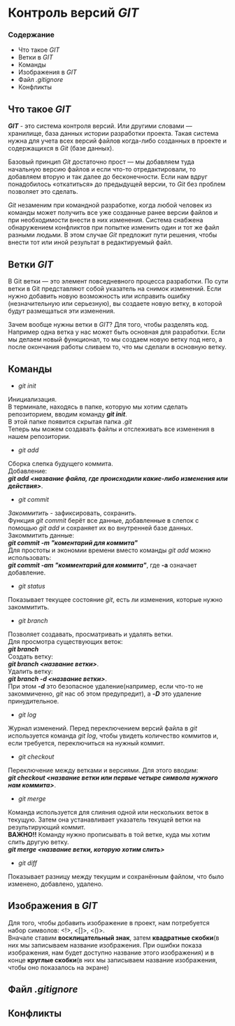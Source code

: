 # Контроль версий ***GIT***

### Содержание

* Что такое *GIT*
* Ветки в *GIT*
* Команды
* Изображения в *GIT* 
* Файл *.gitignore*
* Конфликты

## Что такое ***GIT***

***GIT*** - это система контроля версий. Или другими словами — хранилище, база данных истории разработки проекта. Такая система нужна для учета всех версий файлов когда-либо созданных в проекте и содержащихся в *Git* (базе данных).  

Базовый принцип *Git* достаточно прост — мы добавляем туда начальную версию файлов и если что-то отредактировали, то добавляем вторую и так далее до бесконечности. Если нам вдруг понадобилось «откатиться» до предыдущей версии, то *Git* без проблем позволяет это сделать.

*Git* незаменим при командной разработке, когда любой человек из команды может получить все уже созданные ранее версии файлов и при необходимости внести в них изменения. Система снабжена обнаружением конфликтов при попытке изменить один и тот же файл разными людьми. В этом случае *Git* предложит пути решения, чтобы внести тот или иной результат в редактируемый файл.

## Ветки *GIT*

В Git ветки — это элемент повседневного процесса разработки. По сути ветки в Git представляют собой указатель на снимок изменений. Если нужно добавить новую возможность или исправить ошибку (незначительную или серьезную), вы создаете новую ветку, в которой будут размещаться эти изменения.

Зачем вообще нужны ветки в *GIT*? Для того, чтобы разделять код. Например одна ветка у нас может быть основная для разработки. Если мы делаем новый функционал, то мы создаем новую ветку под него, а после окончания работы сливаем то, что мы сделали в основную ветку.

## Команды

* *git init* 

Инициализация.  
В терминале, находясь в папке, которую мы хотим сделать репозиторием, вводим команду ***git init***.  
В этой папке появится скрытая папка *.git*  
Теперь мы можем создавать файлы и отслеживать все изменения в нашем репозитории.

* *git add*

Сборка слепка будущего коммита.  
Добавление:  
***git add <название файла, где происходили какие-либо изменения или действия>***.

* *git commit*

*Закоммитить* - зафиксировать, сохранить.  
Функция *git commit* берёт все данные, добавленные в слепок с помощью *git add* и сохраняет их во внутренней базе данных.
Закоммитить данные:  
***git commit -m "коментарий для коммита"***  
Для простоты и экономии времени вместо команды *git add* можно использовать:  
***git commit -am "комментарий для коммита"***, где **-а** означает добавление.

* *git status*  

Показывает текущее состояние *git*, есть ли изменения, которые нужно закоммитить.

* *git branch*

Позволяет создавать, просматривать и удалять ветки.  
Для просмотра существующих веток:  
***git branch***  
Создать ветку:  
***git branch <название ветки>***.  
Удалить ветку:  
***git branch -d <название ветки>***.  
При этом ***-d*** это безопасное удаление(например, если что-то не закоммиченно, *git* нас об этом предупредит), а ***-D*** это удаление принудительное.

* *git log*  

Журнал изменений. Перед переключением версий файла в *git* используется команда *git log*, чтобы увидеть количество коммитов и, если требуется, переключиться на нужный коммит.

* *git checkout*  

Переключение между ветками и версиями. Для этого вводим:  
***git checkout <название ветки или первые четыре символа нужного нам коммита>***.

* *git merge*

Команда используется для слияния одной или нескольких веток в текущую. Затем она устанавливает указатель текущей ветки на результирующий коммит.  
**ВАЖНО!!** Команду нужно прописывать в той ветке, куда мы хотим слить другую ветку.  
***git merge <название ветки, которую хотим слить>***

* *git diff*  

Показывает разницу между текущим и сохранённым файлом, что было изменено, добавлено, удалено.

## Изображения в *GIT*

Для того, чтобы добавить изображение в проект, нам потребуется набор символов: <!>, <[]>, <()>.  
Вначале ставим **восклицательный знак**, затем **квадратные скобки**(в них мы записываем название изображения. При ошибки показа изображения, нам будет доступно название этого изображения) и в конце **круглые скобки**(в них мы записываем название изображения, чтобы оно показалось на экране)

## Файл *.gitignore*

## Конфликты